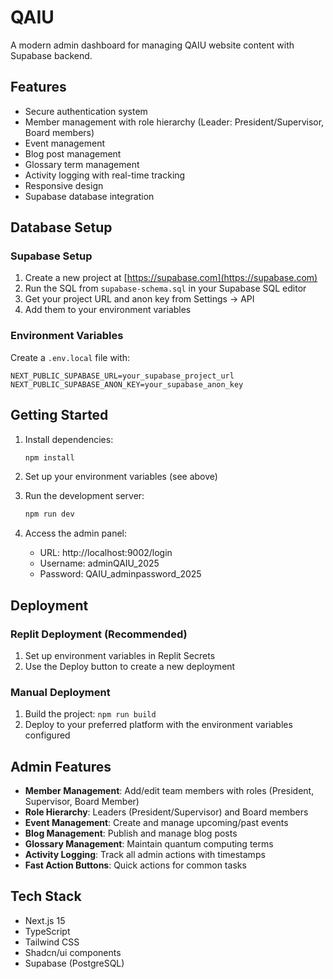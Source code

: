 
# QAIU 

A modern admin dashboard for managing QAIU website content with Supabase backend.

## Features

- Secure authentication system
- Member management with role hierarchy (Leader: President/Supervisor, Board members)
- Event management
- Blog post management
- Glossary term management
- Activity logging with real-time tracking
- Responsive design
- Supabase database integration

## Database Setup

### Supabase Setup
1. Create a new project at [https://supabase.com](https://supabase.com)
2. Run the SQL from `supabase-schema.sql` in your Supabase SQL editor
3. Get your project URL and anon key from Settings → API
4. Add them to your environment variables

### Environment Variables
Create a `.env.local` file with:
```
NEXT_PUBLIC_SUPABASE_URL=your_supabase_project_url
NEXT_PUBLIC_SUPABASE_ANON_KEY=your_supabase_anon_key
```

## Getting Started

1. Install dependencies:
   ```bash
   npm install
   ```

2. Set up your environment variables (see above)

3. Run the development server:
   ```bash
   npm run dev
   ```

4. Access the admin panel:
   - URL: http://localhost:9002/login
   - Username: adminQAIU_2025
   - Password: QAIU_adminpassword_2025

## Deployment

### Replit Deployment (Recommended)
1. Set up environment variables in Replit Secrets
2. Use the Deploy button to create a new deployment

### Manual Deployment
1. Build the project: `npm run build`
2. Deploy to your preferred platform with the environment variables configured

## Admin Features

- **Member Management**: Add/edit team members with roles (President, Supervisor, Board Member)
- **Role Hierarchy**: Leaders (President/Supervisor) and Board members
- **Event Management**: Create and manage upcoming/past events
- **Blog Management**: Publish and manage blog posts
- **Glossary Management**: Maintain quantum computing terms
- **Activity Logging**: Track all admin actions with timestamps
- **Fast Action Buttons**: Quick actions for common tasks

## Tech Stack

- Next.js 15
- TypeScript
- Tailwind CSS
- Shadcn/ui components
- Supabase (PostgreSQL)
